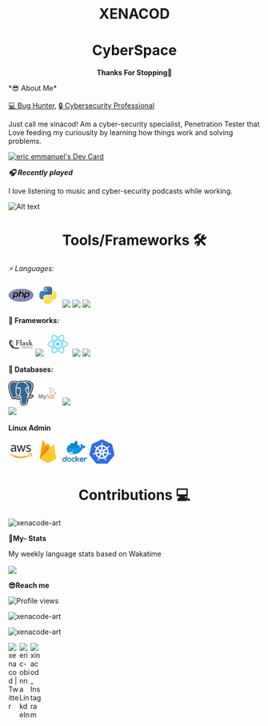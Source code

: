 <h1 align= "center"><b> XENACOD </b></h1>
<h1  align="center"> <b>CyberSpace </b> </h1>
<p align="center">
<b> Thanks For Stopping🤝</b>
</p>
<p>
*😎 About Me*
<br>
<br/><a href="https://bugcrowd.com/xenacod">💻 Bug Hunter</a>, <a href="https://www.linkedin.com/in/eric-obinna/">🔒 Cybersecurity Professional</a></h2>

<p>
Just call me xinacod! Am a cyber-security specialist, Penetration Tester that Love feeding my curiousity by learning how things work and solving problems.
</p>

</p>

<p>
  <a href="https://app.daily.dev/xinacod"><img src="https://api.daily.dev/devcards/0c6c10bc1ff4460785e97eaddc5d278d.png?r=yui" width="400" alt="eric emmanuel's Dev Card"/></a>
</p>

<b>*🎧 Recently played* </b>

<p> I love listening to music  and cyber-security podcasts while working.</p>

![Alt text](https://spotify-recently-played-readme.vercel.app/api?user=31p6gpajtjtftfvmclim5p62d5ey)
<h1 align= "center"><b>Tools/Frameworks 🛠</b></h1>
<p align="center">
</p>


*⚡️ Languages:*

<code><img height="50" src="https://raw.githubusercontent.com/github/explore/80688e429a7d4ef2fca1e82350fe8e3517d3494d/topics/php/php.png"></code>
<code><img height="50" src="https://raw.githubusercontent.com/github/explore/80688e429a7d4ef2fca1e82350fe8e3517d3494d/topics/python/python.png"></code>
<code><img height="50" src="https://user-images.githubusercontent.com/67270054/151716619-7e695f24-68f2-445e-999f-ac86bf128b04.jpg"></code>
<code><img height="50" src="https://user-images.githubusercontent.com/67270054/151716750-114b5d47-7518-4cb8-9853-bd3abf9886de.png"></code>
<code><img height="50" src="https://user-images.githubusercontent.com/67270054/151716984-043ee88d-2a35-4075-bde7-9c44f9d1821c.png"></code>



**🌱 Frameworks:**

<code><img height="50" src="https://raw.githubusercontent.com/github/explore/80688e429a7d4ef2fca1e82350fe8e3517d3494d/topics/flask/flask.png"></code>
<code><img height="50" src="https://user-images.githubusercontent.com/67270054/151717034-45ef9711-36f8-4c5f-a7fb-484419b816f2.png"></code>
<code><img height="50" src="https://raw.githubusercontent.com/github/explore/80688e429a7d4ef2fca1e82350fe8e3517d3494d/topics/react/react.png"></code>
<code><img height="50" src="https://user-images.githubusercontent.com/67270054/151717097-a1a4a621-9f8b-48a5-b8ab-dcf5bf489ac3.jpg"></code>
<code><img height="50" src="https://user-images.githubusercontent.com/67270054/151717141-e1ee22bc-74d5-485a-8312-c510ec52de9f.jpg"></code>



**🚀 Databases:**

<code><img height="50" src="https://raw.githubusercontent.com/github/explore/80688e429a7d4ef2fca1e82350fe8e3517d3494d/topics/postgresql/postgresql.png"></code>  <code><img height="50" src="https://raw.githubusercontent.com/github/explore/80688e429a7d4ef2fca1e82350fe8e3517d3494d/topics/mysql/mysql.png"></code> <code><img height="50" src="https://user-images.githubusercontent.com/67270054/151717205-97700a8e-3c79-48de-9518-1ac161c9d4e0.jpg"></code><code> <img height="50" src="https://user-images.githubusercontent.com/67270054/151717301-703b09b1-3b95-4f10-9534-37b4ceb3b48e.png"></code>


**Linux Admin**

<code><img height="50" src="https://raw.githubusercontent.com/github/explore/80688e429a7d4ef2fca1e82350fe8e3517d3494d/topics/aws/aws.png"></code>  <code><img height="50" src="https://raw.githubusercontent.com/github/explore/80688e429a7d4ef2fca1e82350fe8e3517d3494d/topics/firebase/firebase.png"></code>  <code><img height="50" src="https://raw.githubusercontent.com/github/explore/80688e429a7d4ef2fca1e82350fe8e3517d3494d/topics/docker/docker.png"></code>  <code><img height="50" src="https://raw.githubusercontent.com/github/explore/80688e429a7d4ef2fca1e82350fe8e3517d3494d/topics/kubernetes/kubernetes.png"></code>


<h1 align="center"><b> Contributions 💻 </b></h1>
<p align="left" height='130px'> <img src="https://github-readme-stats.vercel.app/api?username=xenacode-art&show_icons=true&hide_title=true&include_all_commits=true&line_height=21&count_private=true&theme=radical" alt="xenacode-art"/> </p>


  
  
**🎉My- Stats**

<p>My weekly language stats based on Wakatime</p>

 <img align="center" src="https://github-readme-stats.vercel.app/api/wakatime?username=xenacod" />

</a>


**😎Reach me**

![Profile views](https://gpvc.arturio.dev/xenacode-art)
<p align="left"><img
src="https://img.shields.io/github/followers/xenacode-art?style=social" alt="xenacode-art" /> </p>
<p><img
src="https://img.shields.io/github/last-commit/xenacode-art/XENACODE-ART" alt="xenacode-art" /></p>

<a href="https://twitter.com/xenacod">

  <img align="left" alt="xenacod | Twitter" width="22px" src="https://cdn.jsdelivr.net/npm/simple-icons@v3/icons/twitter.svg" />
</a>

<a href="https://www.linkedin.com/in/eric obinna">


  <img align="left" alt="eric-obinna  LinkdeIn" width="22px" src="https://cdn.jsdelivr.net/npm/simple-icons@v3/icons/linkedin.svg" />
</a>


<a href="https://www.instagram.com/xinacod_">
  <img align="left" alt="xinacod_ Instagram" width="22px" src="https://cdn.jsdelivr.net/npm/simple-icons@v3/icons/instagram.svg" />
</a>
